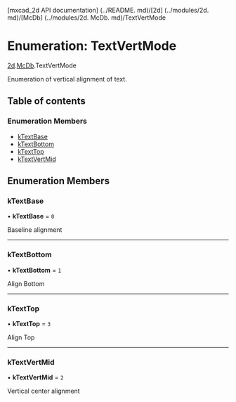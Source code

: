 [mxcad_2d API documentation] (../README. md)/[2d] (../modules/2d. md)/[McDb] (../modules/2d. McDb. md)/TextVertMode

# Enumeration: TextVertMode

[2d](../modules/2d.md).[McDb](../modules/2d.McDb.md).TextVertMode

Enumeration of vertical alignment of text.

## Table of contents

### Enumeration Members

- [kTextBase](2d.McDb.TextVertMode.md#ktextbase)
- [kTextBottom](2d.McDb.TextVertMode.md#ktextbottom)
- [kTextTop](2d.McDb.TextVertMode.md#ktexttop)
- [kTextVertMid](2d.McDb.TextVertMode.md#ktextvertmid)

## Enumeration Members

### kTextBase

• **kTextBase** = ``0``

Baseline alignment

___

### kTextBottom

• **kTextBottom** = ``1``

Align Bottom 

___

### kTextTop

• **kTextTop** = ``3``

Align Top 

___

### kTextVertMid

• **kTextVertMid** = ``2``

Vertical center alignment
